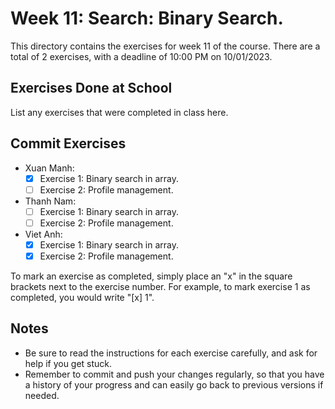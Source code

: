 # Week 11: Search: Binary Search.

This directory contains the exercises for week 11 of the course. There are a total of 2 exercises, with a deadline of 10:00 PM on 10/01/2023.

## Exercises Done at School

List any exercises that were completed in class here.

## Commit Exercises

- Xuan Manh:
  - [x] Exercise 1: Binary search in array.
  - [ ] Exercise 2: Profile management.
- Thanh Nam:
  - [ ] Exercise 1: Binary search in array.
  - [ ] Exercise 2: Profile management.
- Viet Anh:
  - [x] Exercise 1: Binary search in array.
  - [x] Exercise 2: Profile management.

To mark an exercise as completed, simply place an "x" in the square brackets next to the exercise number. For example, to mark exercise 1 as completed, you would write "[x] 1".

## Notes

- Be sure to read the instructions for each exercise carefully, and ask for help if you get stuck.
- Remember to commit and push your changes regularly, so that you have a history of your progress and can easily go back to previous versions if needed.
